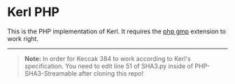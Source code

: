﻿Kerl PHP
===================


This is the PHP implementation of Kerl. It requires the  [php gmp](http://php.net/manual/en/book.gmp.php) extension to work right.

----------

> **Note:** In order for Keccak 384 to work according to Kerl's specification. You need to edit line 51 of SHA3.py inside of PHP-SHA3-Streamable after cloning this repo!
